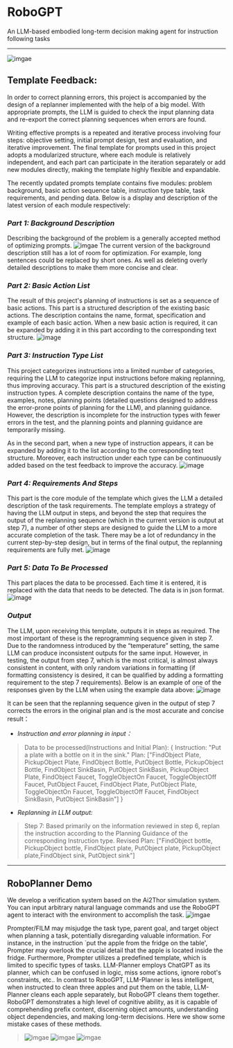 # RoboGPT
An LLM-based embodied long-term decision making agent for instruction following tasks
- - -
![imgae](Figs/Architecture.png)

## **Template Feedback:**

In order to correct planning errors, this project is accompanied by the design of a replanner implemented with the help of a big model. With appropriate prompts, the LLM is guided to check the input planning data and re-export the correct planning sequences when errors are found.



Writing effective prompts is a repeated and iterative process involving four steps: objective setting, initial prompt design, test and evaluation, and iterative improvement. The final template for prompts used in this project adopts a modularized structure, where each module is relatively independent, and each part can participate in the iteration separately or add new modules directly, making the template highly flexible and expandable.



The recently updated prompts template contains five modules: problem background, basic action sequence table, instruction type table, task requirements, and pending data. Below is a display and description of the latest version of each module respectively:



### *Part 1:* ***Background Description***
Describing the background of the problem is a generally accepted method of optimizing prompts.
![imgae](Replan_Example/prompt_part1_Background.png)
The current version of the background description still has a lot of room for optimization. For example, long sentences could be replaced by short ones. As well as deleting overly detailed descriptions to make them more concise and clear.

### *Part 2:* ***Basic Action List***
The result of this project's planning of instructions is set as a sequence of basic actions. This part is a structured description of the existing basic actions. The description contains the name, format, specification and example of each basic action. When a new basic action is required, it can be expanded by adding it in this part according to the corresponding text structure.
![image](Replan_Example/prompt_part2_Basic-Action.png)

### *Part 3:* ***Instruction Type List***
This project categorizes instructions into a limited number of categories, requiring the LLM to categorize input instructions before making replanning, thus improving accuracy. This part is a structured description of the existing instruction types. A complete description contains the name of the type, examples, notes, planning points (detailed questions designed to address the error-prone points of planning for the LLM), and planning guidance. However, the description is incomplete for the instruction types with fewer errors in the test, and the planning points and planning guidance are temporarily missing.

As in the second part, when a new type of instruction appears, it can be expanded by adding it to the list according to the corresponding text structure. Moreover, each instruction under each type can be continuously added based on the test feedback to improve the accuracy.
![image](Replan_Example/prompt_part3_Instruction-Type.png)

### *Part 4:* ***Requirements And Steps***
This part is the core module of the template which gives the LLM a detailed description of the task requirements. The template employs a strategy of having the LLM output in steps, and beyond the step that requires the output of the replanning sequence (which in the current version is output at step 7), a number of other steps are designed to guide the LLM to a more accurate completion of the task. There may be a lot of redundancy in the current step-by-step design, but in terms of the final output, the replanning requirements are fully met.
![image](Replan_Example/prompt_part4_Requirment.png)

### *Part 5:* ***Data To Be Processed***
This part places the data to be processed. Each time it is entered, it is replaced with the data that needs to be detected. The data is in json format.
![image](Replan_Example/prompt_part5_Input-Data.png)

### ***Output***
The LLM, upon receiving this template, outputs it in steps as required. The most important of these is the reprogramming sequence given in step 7. Due to the randomness introduced by the “temperature” setting, the same LLM can produce inconsistent outputs for the same input. However, in testing, the output from step 7, which is the most critical, is almost always consistent in content, with only random variations in formatting (if formatting consistency is desired, it can be qualified by adding a formatting requirement to the step 7 requirements). Below is an example of one of the responses given by the LLM when using the example data above:
![image](Replan_Example/Output_all.png)

It can be seen that the replanning sequence given in the output of step 7 corrects the errors in the original plan and is the most accurate and concise result：

- *Instruction and error planning in input：*
> Data to be processed(Instructions and Initial Plan):
> {
> Instruction: "Put a plate with a bottle on it in the sink."
> Plan: ["FindObject Plate, PickupObject Plate, FindObject Bottle, PutObject Bottle, PickupObject Bottle, FindObject SinkBasin, PutObject SinkBasin, PickupObject Plate, FindObject Faucet, ToggleObjectOn Faucet, ToggleObjectOff Faucet, PutObject Faucet, FindObject Plate, PutObject Plate, ToggleObjectOn Faucet, ToggleObjectOff Faucet, FindObject SinkBasin, PutObject SinkBasin"]
> }

- *Replanning in LLM output:*
> Step 7: Based primarily on the information reviewed in step 6, replan the instruction according to the Planning Guidance of the corresponding Instruction type. Revised Plan: 
> ["FindObject bottle, PickupObject bottle, FindObject plate, PutObject plate, PickupObject plate,FindObject sink, PutObject sink"]

- - -

## **RoboPlanner Demo**

We develop a verification system based on the Ai2Thor simulation system. You can input arbitrary natural language commands and use the RoboGPT agent to interact with the environment to accomplish the task.
![imgae](RoboGPT.gif)

Prompter/FILM may misjudge the task type, parent goal, and target object when planning a task, potentially disregarding valuable information. For instance, in the instruction `put the apple from the fridge on the table', Prompter may overlook the crucial detail that the apple is located inside the fridge. Furthermore, Prompter utilizes a predefined template, which is limited to specific types of tasks. LLM-Planner employs ChatGPT as its planner, which can be confused in logic, miss some actions, ignore robot's constraints, etc.. In contrast to RoboGPT, LLM-Planner is less intelligent, when instructed to clean three apples and put them on the table, LLM-Planner cleans each apple separately, but RoboGPT cleans them together. RoboGPT demonstrates a high level of cognitive ability, as it is capable of comprehending prefix content, discerning object amounts, understanding object dependencies, and making long-term decisions. Here we show some mistake cases of these methods. 
> ![imgae](mistake/GT_mistake.png)
> ![imgae](mistake/FILM_mistake.png)
> ![imgae](mistake/LLM_mistake.png)
